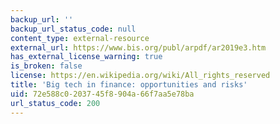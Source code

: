 ```yaml
---
backup_url: ''
backup_url_status_code: null
content_type: external-resource
external_url: https://www.bis.org/publ/arpdf/ar2019e3.htm
has_external_license_warning: true
is_broken: false
license: https://en.wikipedia.org/wiki/All_rights_reserved
title: 'Big tech in finance: opportunities and risks'
uid: 72e588c0-2037-45f8-904a-66f7aa5e78ba
url_status_code: 200
---
```

